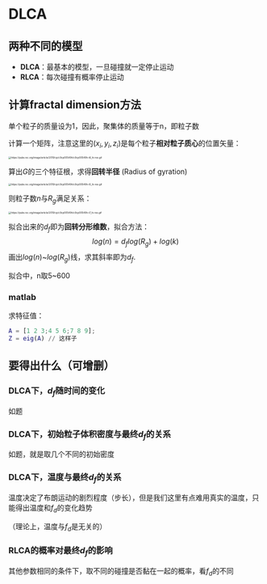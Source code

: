 # DLCA

## 两种不同的模型

- **DLCA**：最基本的模型，一旦碰撞就一定停止运动
- **RLCA**：每次碰撞有概率停止运动

## 计算fractal dimension方法

单个粒子的质量设为1，因此，聚集体的质量等于n，即粒子数

计算一个矩阵，注意这里的$(x_i, y_i, z_i)$是每个粒子**相对粒子质心**的位置矢量：

<img src="https://pubs.rsc.org/image/article/2019/cp/c9cp00549h/c9cp00549h-t6_hi-res.gif" alt="https://pubs.rsc.org/image/article/2019/cp/c9cp00549h/c9cp00549h-t6_hi-res.gif" style="zoom: 33%;" />

算出$G$的三个特征根，求得**回转半径** (Radius of gyration)

<img src="https://pubs.rsc.org/image/article/2019/cp/c9cp00549h/c9cp00549h-t5_hi-res.gif" alt="https://pubs.rsc.org/image/article/2019/cp/c9cp00549h/c9cp00549h-t5_hi-res.gif" style="zoom:33%;" />

则粒子数$n$与$R_g$满足关系：

<img src="https://pubs.rsc.org/image/article/2019/cp/c9cp00549h/c9cp00549h-t7_hi-res.gif" alt="https://pubs.rsc.org/image/article/2019/cp/c9cp00549h/c9cp00549h-t7_hi-res.gif" style="zoom:33%;" />

拟合出来的$d_f$即为**回转分形维数**，拟合方法：
$$
log(n) = d_flog(R_g)+log(k)
$$
画出$log(n)$~$log(R_g)$线，求其斜率即为$d_f$.

拟合中，n取5~600

### matlab

求特征值：

```matlab
A = [1 2 3;4 5 6;7 8 9];
Z = eig(A) // 这样子
```



## 要得出什么（可增删）

### DLCA下，$d_f$随时间的变化

如题

### DLCA下，初始粒子体积密度与最终$d_f$的关系

如题，就是取几个不同的初始密度

### DLCA下，温度与最终$d_f$的关系

温度决定了布朗运动的剧烈程度（步长），但是我们这里有点难用真实的温度，只能得出温度和$f_d$的变化趋势

（理论上，温度与$f_d$是无关的）

### RLCA的概率对最终$d_f$的影响

其他参数相同的条件下，取不同的碰撞是否黏在一起的概率，看$f_d$的不同

